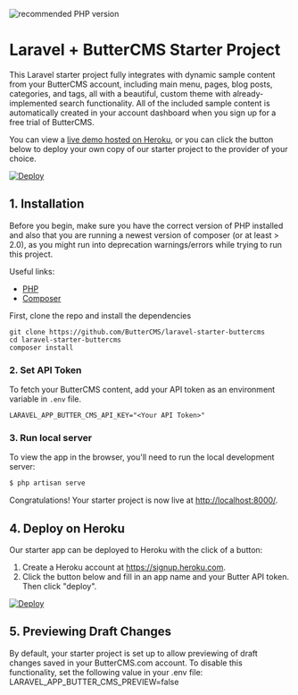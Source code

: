 ![recommended PHP version](https://img.shields.io/badge/dynamic/json?url=https://raw.githubusercontent.com/ButterCMS/laravel-starter-buttercms/master/composer.json&label=php&query=require.php&color=blue)

# Laravel + ButterCMS Starter Project

This Laravel starter project fully integrates with dynamic sample content from your ButterCMS account, including main menu, pages, blog posts, categories, and tags, all with a beautiful, custom theme with already-implemented search functionality. All of the included sample content is automatically created in your account dashboard when you sign up for a free trial of ButterCMS.

You can view a [live demo hosted on Heroku](https://laravel-starter-buttercms-test.herokuapp.com), or you can click the button below to deploy your own copy of our starter project to the provider of your choice.


[![Deploy](https://www.herokucdn.com/deploy/button.svg)](https://heroku.com/deploy?template=https://github.com/ButterCMS/laravel-starter-buttercms&env%5BLARAVEL_APP_BUTTER_CMS_API_KEY%5D=check%20https://buttercms.com/settings)

## 1. Installation

Before you begin, make sure you have the correct version of PHP installed and also that you are running a newest version of composer (or at least > 2.0), as you might run into deprecation warnings/errors while trying to run this project.

Useful links:
- [PHP](https://www.php.net/downloads.php)
- [Composer](https://getcomposer.org/download/)

First, clone the repo and install the dependencies
```shell
git clone https://github.com/ButterCMS/laravel-starter-buttercms
cd laravel-starter-buttercms
composer install
```

### 2. Set API Token

To fetch your ButterCMS content, add your API token as an environment variable in `.env` file.

```
LARAVEL_APP_BUTTER_CMS_API_KEY="<Your API Token>"
```

### 3. Run local server

To view the app in the browser, you'll need to run the local development server:

```bash
$ php artisan serve
```

Congratulations! Your starter project is now live at [http://localhost:8000/](http://localhost:8000/).

## 4. Deploy on Heroku

Our starter app can be deployed to Heroku with the click of a button:

1. Create a Heroku account at https://signup.heroku.com.
2. Click the button below and fill in an app name and your Butter API token. Then click "deploy".

[![Deploy](https://www.herokucdn.com/deploy/button.svg)](https://heroku.com/deploy?template=https://github.com/ButterCMS/laravel-starter-buttercms/&env[LARAVEL_APP_BUTTER_CMS_API_KEY]=check%20https://buttercms.com/settings)

## 5. Previewing Draft Changes
By default, your starter project is set up to allow previewing of draft changes saved in your ButterCMS.com account. To disable this functionality, set the following value in your .env file: LARAVEL_APP_BUTTER_CMS_PREVIEW=false